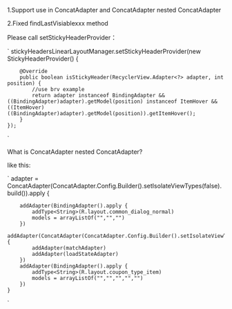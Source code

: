 
1.Support use in ConcatAdapter and ConcatAdapter nested ConcatAdapter

2.Fixed findLastVisiablexxx method

Please call setStickyHeaderProvider：

`
    stickyHeadersLinearLayoutManager.setStickyHeaderProvider(new StickyHeaderProvider() {
    
        @Override
        public boolean isStickyHeader(RecyclerView.Adapter<?> adapter, int position) {
            //use brv example
            return adapter instanceof BindingAdapter && ((BindingAdapter)adapter).getModel(position) instanceof ItemHover && ((ItemHover)((BindingAdapter)adapter).getModel(position)).getItemHover();
        }
    });
`

What is ConcatAdapter nested ConcatAdapter? 

like this:

`
    adapter = ConcatAdapter(ConcatAdapter.Config.Builder().setIsolateViewTypes(false).build()).apply {
    
        addAdapter(BindingAdapter().apply {
            addType<String>(R.layout.common_dialog_normal)
            models = arrayListOf("","","")
        })
        addAdapter(ConcatAdapter(ConcatAdapter.Config.Builder().setIsolateViewTypes(false).build()).apply {
            addAdapter(matchAdapter)
            addAdapter(loadStateAdapter)
        })
        addAdapter(BindingAdapter().apply {
            addType<String>(R.layout.coupon_type_item)
            models = arrayListOf("","","","","")
        })
    }
`

